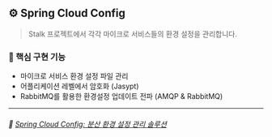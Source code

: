 ## ⚙️ Spring Cloud Config

> Stalk 프로젝트에서 각각 마이크로 서비스들의 환경 설정을 관리합니다.

### 🌱 핵심 구현 기능

- 마이크로 서비스 환경 설정 파일 관리
- 어플리케이션 레벨에서 암호화 (Jasypt)
- RabbitMQ를 활용한 환경설정 업데이트 전파 (AMQP & RabbitMQ)

---

###### 📝 [Spring Cloud Config: 분산 환경 설정 관리 솔루션](https://syeon2.github.io/devlog/stalk-msa-config.html)
